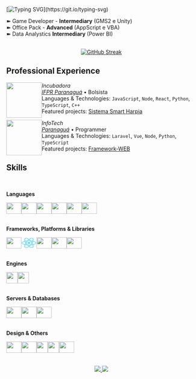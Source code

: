 <!-- 
  ## Links de onde usei para fazer meu readme

  # Typer - (https://readme-typing-svg.herokuapp.com/demo/)
  # Stats - (https://github-readme-streak-stats.herokuapp.com/demo/)
  # Grafico - (https://ashutosh00710.github.io/github-readme-activity-graph/)
  # VisitCount - (https://visitcount.itsvg.in/)

-->

[![Typing SVG](https://readme-typing-svg.herokuapp.com?font=Fira+Code&pause=1000&random=false&width=435&lines=Hi!+I'm+Josu%C3%A9+Henrique;Welcome+to+my+profile!!)](https://git.io/typing-svg)

➽ Game Developer - **Intermediary** (GMS2 e Unity) <br>
➽ Office Pack - **Advanced** (AppScript e VBA)<br>
➽ Data Analystics **Intermediary** (Power BI)

<br/>

<div align="center">
  <a href="https://git.io/streak-stats">
    <img src="https://github-readme-streak-stats.herokuapp.com?user=mauboru&theme=github-dark-blue&border_radius=5&border=0&locale=pt_BR&mode=weekly&hide_border=true" alt="GitHub Streak" />
  </a>
</div>

## Professional Experience

<img align="left" height="94px" width="94px" alt="" src="https://encrypted-tbn0.gstatic.com/images?q=tbn:ANd9GcTB4ER18z6qjLkd3GxlO0O6yfEpGLyxK8CHZg&s"/>

_Incubadora_ \
[_IFPR Paranaguá_](https://ifpr.edu.br/paranagua/) • Bolsista \
Languages & Technologies: `JavaScript`, `Node`, `React`, `Python`, `TypeScript`, `C++`\
Featured projects: [Sistema Smart Harpia](https://www.linkedin.com/posts/josue-henrique_sistema-web-para-vitrine-de-projetos-incubadora-activity-7254094993617813504-QD6x?utm_source=share&utm_medium=member_desktop)
<br/>

<img align="left" height="94px" width="94px" alt="" src="https://encrypted-tbn0.gstatic.com/images?q=tbn:ANd9GcSyuCP0DhtisYQMd5EY6cSGd-I30iGMQvAbAA&s"/>

_InfoTech_ \
[_Paranaguá_](https://www.infotech-solucoes.com/) • Programmer \
Languages & Technologies: `Laravel`, `Vue`, `Node`, `Python`, `TypeScript`\
Featured projects: [Framework-WEB](https://fw.infotech-solucoes.com/login?to=/dashboards)
<br/>

## Skills
<br/>

**Languages**
<br/>
<div style="display: flex; align-items: center;">
  <img height="30" width="40" src="https://cdn.jsdelivr.net/gh/devicons/devicon/icons/javascript/javascript-original.svg" />
  <img height="30" width="40" src="https://cdn.jsdelivr.net/gh/devicons/devicon/icons/typescript/typescript-original.svg" />
  <img height="30" width="40" src="https://cdn.jsdelivr.net/gh/devicons/devicon/icons/python/python-original.svg">
  <img height="30" width="40" src="https://cdn.jsdelivr.net/gh/devicons/devicon/icons/java/java-original.svg">
  <img height="30" width="40" src="https://cdn.jsdelivr.net/gh/devicons/devicon/icons/cplusplus/cplusplus-original.svg" />
  <img height="30" width="40" src="https://cdn.jsdelivr.net/gh/devicons/devicon@latest/icons/php/php-original.svg" />
</div>
<br/>

<!-- 
**Hosting/SaaS**
<br/>
<div style="display: flex; align-items: center;">
  <img height="30" width="40" src="https://cdn.jsdelivr.net/gh/devicons/devicon@latest/icons/amazonwebservices/amazonwebservices-original-wordmark.svg" />
</div>
<br/>
-->

**Frameworks, Platforms & Libraries**
<br/>
<div style="display: flex; align-items: center;">
  <img height="30" width="40" src="https://cdn.jsdelivr.net/gh/devicons/devicon/icons/bootstrap/bootstrap-original.svg" />
  <img height="30" width="40" src="https://raw.githubusercontent.com/devicons/devicon/master/icons/react/react-original.svg">
  <img height="30" width="40" src="https://cdn.jsdelivr.net/gh/devicons/devicon@latest/icons/vuejs/vuejs-original.svg" />
  <img height="30" width="40" src="https://cdn.jsdelivr.net/gh/devicons/devicon@latest/icons/arduino/arduino-original-wordmark.svg" />
  <img height="30" width="40" src="https://pbs.twimg.com/profile_images/773245254979903488/yB0xE3NR_400x400.jpg">
</div>
<br/>

**Engines**
<br/>
<div style="display: flex; align-items: center;">
  <img height="30" width="30" src="https://cdn2.steamgriddb.com/icon/e500b7708a865ec27eef36c33953b06e.ico" />
  <img height="30" width="30" src="https://cdn.jsdelivr.net/gh/devicons/devicon@latest/icons/unity/unity-original.svg" />
</div>
<br/>

**Servers & Databases**
<br/>
<div style="display: flex; align-items: center;">
  <img height="30" width="40" src="https://cdn.jsdelivr.net/gh/devicons/devicon@latest/icons/amazonwebservices/amazonwebservices-original-wordmark.svg" />
  <img height="30" width="40" src="https://cdn.jsdelivr.net/gh/devicons/devicon/icons/sqlite/sqlite-original.svg">
  <img height="30" width="40" src="https://cdn.jsdelivr.net/gh/devicons/devicon/icons/mysql/mysql-original.svg">
</div>
<br/>

**Design & Others**
<br/>
<div style="display: flex; align-items: center;">
  <img height="30" width="40" src="https://www.gimp.org/images/frontpage/wilber-big.png">
  <img height="30" width="40" src="https://static.canva.com/web/images/12487a1e0770d29351bd4ce4f87ec8fe.svg">
  <img height="30" width="30" src="https://pt.wizcase.com/wp-content/uploads/2022/08/CapCut-app-Logo-Transparent.png">
  <img height="30" width="30" src="https://upload.wikimedia.org/wikipedia/commons/4/45/Notion_app_logo.png">
  <img height="30" width="40" src="https://cdn.jsdelivr.net/gh/devicons/devicon/icons/vscode/vscode-original.svg" />
</div>

<br/>
<br/>

<div align="center">
  <a href="https://github.com/mauboru">
    <img height="180em" src="https://github-readme-stats.vercel.app/api?username=mauboru&show_icons=true&theme=transparent&include_all_commits=true&count_private=true"/>
    <img height="180em" src="https://github-readme-stats.vercel.app/api/top-langs/?username=mauboru&layout=compact&langs_count=7&theme=transparent"/>
</div>
